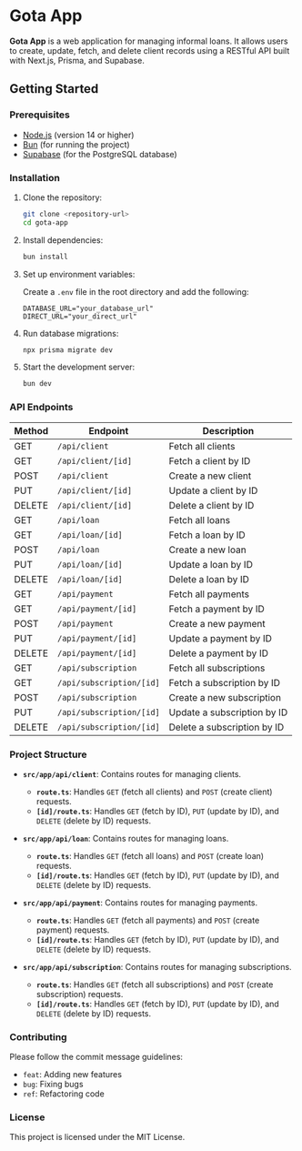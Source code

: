 # Gota App

**Gota App** is a web application for managing informal loans. It allows users to create, update, fetch, and delete client records using a RESTful API built with Next.js, Prisma, and Supabase.

## **Getting Started**

### **Prerequisites**

- [Node.js](https://nodejs.org/) (version 14 or higher)
- [Bun](https://bun.sh/) (for running the project)
- [Supabase](https://supabase.com/) (for the PostgreSQL database)

### **Installation**

1. Clone the repository:
    ```bash
    git clone <repository-url>
    cd gota-app
    ```

2. Install dependencies:
    ```bash
    bun install
    ```

3. Set up environment variables:

   Create a `.env` file in the root directory and add the following:

    ```plaintext
    DATABASE_URL="your_database_url"
    DIRECT_URL="your_direct_url"
    ```

4. Run database migrations:
    ```bash
    npx prisma migrate dev
    ```

5. Start the development server:
    ```bash
    bun dev
    ```

### **API Endpoints**

| Method | Endpoint               | Description                         |
|--------|------------------------|-------------------------------------|
| GET    | `/api/client`          | Fetch all clients                   |
| GET    | `/api/client/[id]`     | Fetch a client by ID                |
| POST   | `/api/client`          | Create a new client                 |
| PUT    | `/api/client/[id]`     | Update a client by ID               |
| DELETE | `/api/client/[id]`     | Delete a client by ID               |
| GET    | `/api/loan`            | Fetch all loans                     |
| GET    | `/api/loan/[id]`       | Fetch a loan by ID                  |
| POST   | `/api/loan`            | Create a new loan                   |
| PUT    | `/api/loan/[id]`       | Update a loan by ID                 |
| DELETE | `/api/loan/[id]`       | Delete a loan by ID                 |
| GET    | `/api/payment`         | Fetch all payments                  |
| GET    | `/api/payment/[id]`    | Fetch a payment by ID               |
| POST   | `/api/payment`         | Create a new payment                |
| PUT    | `/api/payment/[id]`    | Update a payment by ID              |
| DELETE | `/api/payment/[id]`    | Delete a payment by ID              |
| GET    | `/api/subscription`    | Fetch all subscriptions             |
| GET    | `/api/subscription/[id]` | Fetch a subscription by ID         |
| POST   | `/api/subscription`    | Create a new subscription           |
| PUT    | `/api/subscription/[id]` | Update a subscription by ID        |
| DELETE | `/api/subscription/[id]` | Delete a subscription by ID         |

### **Project Structure**

- **`src/app/api/client`**: Contains routes for managing clients.
  - **`route.ts`**: Handles `GET` (fetch all clients) and `POST` (create client) requests.
  - **`[id]/route.ts`**: Handles `GET` (fetch by ID), `PUT` (update by ID), and `DELETE` (delete by ID) requests.
  
- **`src/app/api/loan`**: Contains routes for managing loans.
  - **`route.ts`**: Handles `GET` (fetch all loans) and `POST` (create loan) requests.
  - **`[id]/route.ts`**: Handles `GET` (fetch by ID), `PUT` (update by ID), and `DELETE` (delete by ID) requests.

- **`src/app/api/payment`**: Contains routes for managing payments.
  - **`route.ts`**: Handles `GET` (fetch all payments) and `POST` (create payment) requests.
  - **`[id]/route.ts`**: Handles `GET` (fetch by ID), `PUT` (update by ID), and `DELETE` (delete by ID) requests.

- **`src/app/api/subscription`**: Contains routes for managing subscriptions.
  - **`route.ts`**: Handles `GET` (fetch all subscriptions) and `POST` (create subscription) requests.
  - **`[id]/route.ts`**: Handles `GET` (fetch by ID), `PUT` (update by ID), and `DELETE` (delete by ID) requests.

### **Contributing**

Please follow the commit message guidelines:

- `feat`: Adding new features
- `bug`: Fixing bugs
- `ref`: Refactoring code

### **License**

This project is licensed under the MIT License.
